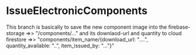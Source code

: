 # IssueElectronicComponents
This branch is basically to save the new component image into the firebase-storage =>> "/components/..." and its downlaod-url and 
quantity to cloud firestore =>> "components/item_name/{download_url: "....", quantity_available: "..", item_issued_by: "..."}"
